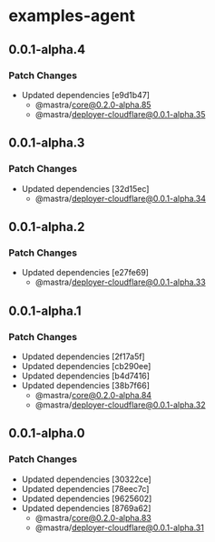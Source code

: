 # examples-agent

## 0.0.1-alpha.4

### Patch Changes

- Updated dependencies [e9d1b47]
  - @mastra/core@0.2.0-alpha.85
  - @mastra/deployer-cloudflare@0.0.1-alpha.35

## 0.0.1-alpha.3

### Patch Changes

- Updated dependencies [32d15ec]
  - @mastra/deployer-cloudflare@0.0.1-alpha.34

## 0.0.1-alpha.2

### Patch Changes

- Updated dependencies [e27fe69]
  - @mastra/deployer-cloudflare@0.0.1-alpha.33

## 0.0.1-alpha.1

### Patch Changes

- Updated dependencies [2f17a5f]
- Updated dependencies [cb290ee]
- Updated dependencies [b4d7416]
- Updated dependencies [38b7f66]
  - @mastra/core@0.2.0-alpha.84
  - @mastra/deployer-cloudflare@0.0.1-alpha.32

## 0.0.1-alpha.0

### Patch Changes

- Updated dependencies [30322ce]
- Updated dependencies [78eec7c]
- Updated dependencies [9625602]
- Updated dependencies [8769a62]
  - @mastra/core@0.2.0-alpha.83
  - @mastra/deployer-cloudflare@0.0.1-alpha.31
